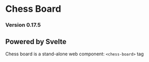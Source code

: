 # Chess Board

### Version 0.17.5
  

## Powered by Svelte

  

Chess board is a stand-alone web component: `<chess-board>` tag
<!--stackedit_data:
eyJoaXN0b3J5IjpbMTYxMDkxMDA5OSwtMTA0NTEwODg0OCwxNj
UxMTQ4MTg4XX0=
-->